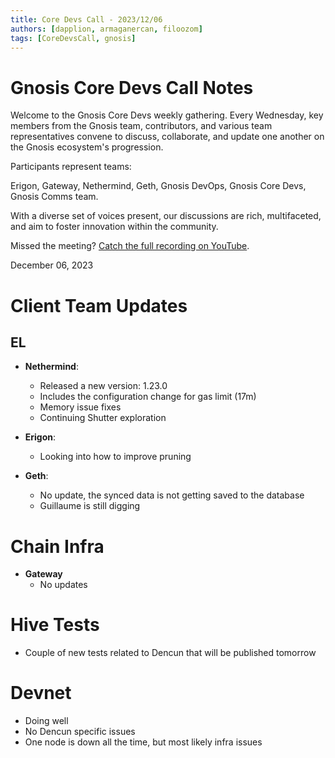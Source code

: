 ```yaml
---
title: Core Devs Call - 2023/12/06
authors: [dapplion, armaganercan, filoozom]
tags: [CoreDevsCall, gnosis]
---
```


# Gnosis Core Devs Call Notes

Welcome to the Gnosis Core Devs weekly gathering. Every Wednesday, key members from the Gnosis team, contributors, and various team representatives convene to discuss, collaborate, and update one another on the Gnosis ecosystem's progression.

Participants represent teams:

Erigon, Gateway, Nethermind, Geth, Gnosis DevOps, Gnosis Core Devs, Gnosis Comms team.

With a diverse set of voices present, our discussions are rich, multifaceted, and aim to foster innovation within the community.

Missed the meeting? [Catch the full recording on YouTube](https://www.youtube.com/watch?v=ArWThqNAlQI).

December 06, 2023

# Client Team Updates
## EL

* **Nethermind**: 
  * Released a new version: 1.23.0
  * Includes the configuration change for gas limit (17m)
  * Memory issue fixes
  * Continuing Shutter exploration


* **Erigon**: 
  * Looking into how to improve pruning


* **Geth**:
  * No update, the synced data is not getting saved to the database
  * Guillaume is still digging

# Chain Infra

* **Gateway**
  * No updates

# Hive Tests

* Couple of new tests related to Dencun that will be published tomorrow

# Devnet

* Doing well
* No Dencun specific issues
* One node is down all the time, but most likely infra issues


























